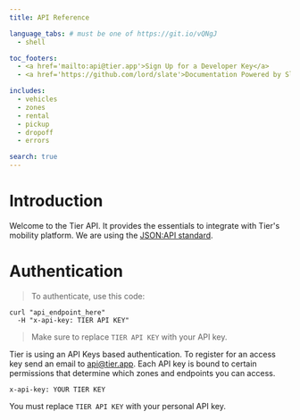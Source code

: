 ```yaml
---
title: API Reference

language_tabs: # must be one of https://git.io/vQNgJ
  - shell

toc_footers:
  - <a href='mailto:api@tier.app'>Sign Up for a Developer Key</a>
  - <a href='https://github.com/lord/slate'>Documentation Powered by Slate</a>

includes:
  - vehicles
  - zones
  - rental
  - pickup
  - dropoff
  - errors

search: true
---
```


# Introduction

Welcome to the Tier API. It provides the essentials to integrate with Tier's mobility platform.
We are using the [JSON:API standard](https://jsonapi.org/).

# Authentication

> To authenticate, use this code:


```shell
curl "api_endpoint_here"
  -H "x-api-key: TIER API KEY"
```

> Make sure to replace `TIER API KEY` with your API key.

Tier is using an API Keys based authentication. To register for an access key send an email
to <a href='mailto:api@tier.app'>api@tier.app</a>. Each API key is bound to certain permissions
that determine which zones and endpoints you can access.

`x-api-key: YOUR TIER KEY`

<aside class="notice">
You must replace <code>TIER API KEY</code> with your personal API key.
</aside>


